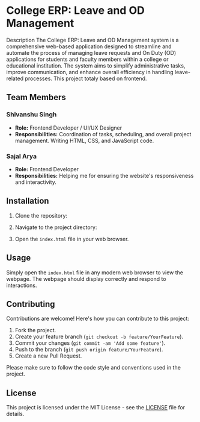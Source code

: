 <h1>College ERP: Leave and OD Management</h1>

Description
The College ERP: Leave and OD Management system is a comprehensive web-based application designed to streamline and automate the process of managing leave requests and On Duty (OD) applications for students and faculty members within a college or educational institution. The system aims to simplify administrative tasks, improve communication, and enhance overall efficiency in handling leave-related processes.
This project totaly based on frontend.

## Team Members

### Shivanshu Singh
- **Role:** Frontend Developer / UI/UX Designer
- **Responsibilities:** Coordination of tasks, scheduling, and overall project management. Writing HTML, CSS, and JavaScript code.

### Sajal Arya
- **Role:** Frontend Developer
- **Responsibilities:** Helping me for ensuring the website's responsiveness and interactivity.


## Installation

1. Clone the repository:

2. Navigate to the project directory:


3. Open the `index.html` file in your web browser.

## Usage

Simply open the `index.html` file in any modern web browser to view the webpage. The webpage should display correctly and respond to interactions.

## Contributing

Contributions are welcome! Here's how you can contribute to this project:

1. Fork the project.
2. Create your feature branch (`git checkout -b feature/YourFeature`).
3. Commit your changes (`git commit -am 'Add some feature'`).
4. Push to the branch (`git push origin feature/YourFeature`).
5. Create a new Pull Request.

Please make sure to follow the code style and conventions used in the project.


## License

This project is licensed under the MIT License - see the [LICENSE](LICENSE) file for details.
